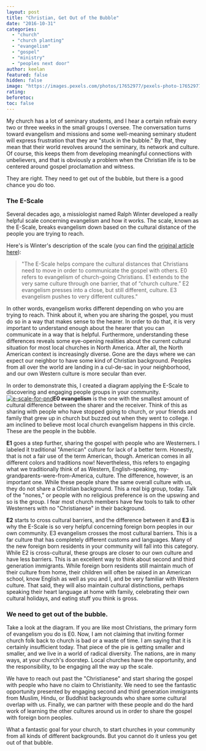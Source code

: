 ```yaml
---
layout: post
title: "Christian, Get Out of the Bubble"
date: "2016-10-31"
categories: 
  - "church"
  - "church planting"
  - "evangelism"
  - "gospel"
  - "ministry"
  - "peoples next door"
author: keelan
featured: false
hidden: false
image: "https://images.pexels.com/photos/17652977/pexels-photo-17652977/free-photo-of-church-on-island-on-lake-bled-in-slovenia.png?auto=compress&cs=tinysrgb&w=1260&h=750&dpr=1"
rating:
beforetoc:
toc: false
---
```


My church has a lot of seminary students, and I hear a certain refrain every two or three weeks in the small groups I oversee. The conversation turns toward evangelism and missions and some well-meaning seminary student will express frustration that they are "stuck in the bubble." By that, they mean that their world revolves around the seminary, its network and culture. Of course, this keeps them from developing meaningful connections with unbelievers, and that is obviously a problem when the Christian life is to be centered around gospel proclamation and witness.

They are right. They need to get out of the bubble, but there is a good chance you do too.

### **The E-Scale**

Several decades ago, a missiologist named Ralph Winter developed a really helpful scale concerning evangelism and how it works. The scale, known as the E-Scale, breaks evangelism down based on the cultural distance of the people you are trying to reach.

Here's is Winter's description of the scale (you can find the [original article here](http://www.ijfm.org/PDFs_IJFM/19_4_PDFs/winter_koch_task.pdf)):

> "The E-Scale helps compare the cultural distances that Christians need to move in order to communicate the gospel with others. E0 refers to evangelism of church-going Christians. E1 extends to the very same culture through one barrier, that of “church culture.” E2 evangelism presses into a close, but still different, culture. E3 evangelism pushes to very different cultures."

In other words, evangelism works different depending on who you are trying to reach. Think about it, when you are sharing the gospel, you must do so in a way that makes sense to the hearer. In order to do that, it is very important to understand enough about the hearer that you can communicate in a way that is helpful. Furthermore, understanding these differences reveals some eye-opening realities about the current cultural situation for most local churches in North America. After all, the North American context is increasingly diverse. Gone are the days where we can expect our neighbor to have some kind of Christian background. Peoples from all over the world are landing in a cul-de-sac in your neighborhood, and our own Western culture is more secular than ever.

In order to demonstrate this, I created a diagram applying the E-Scale to discovering and engaging people groups in your community.[![e-scale-for-pnd](images/E-Scale-for-PND-1024x768.png)](https://keelancook.files.wordpress.com/2020/08/fe1ad-e-scale-for-pnd-e1477923495974.png)**E0 evangelism** is the one with the smallest amount of cultural difference between the sharer and the receiver. Think of this as sharing with people who have stopped going to church, or your friends and family that grew up in church but buzzed out when they went to college. I am inclined to believe most local church evangelism happens in this circle. These are the people in the bubble.

**E1** goes a step further, sharing the gospel with people who are Westerners. I labeled it traditional "American" culture for lack of a better term. Honestly, that is not a fair use of the term American, though. American comes in all different colors and traditions now! Nevertheless, this refers to engaging what we traditionally think of as Western, English-speaking, my-grandparents-were-from-America, culture. The difference, however, is an important one. While these people share the same overall culture with us, they do not share a Christian background. This a real big group, today. Talk of the "nones," or people with no religious preference is on the upswing and so is the group. I fear most church members have few tools to talk to other Westerners with no "Christianese" in their background.

**E2** starts to cross cultural barriers, and the difference between it and **E3** is why the E-Scale is so very helpful concerning foreign born peoples in our own community. E3 evangelism crosses the most cultural barriers. This is a far culture that has completely different customs and languages. Many of the new foreign born residents in your community will fall into this category. While E2 is cross-cultural, these groups are closer to our own culture and have less barriers. This is an excellent way to think about second and third generation immigrants. While foreign born residents still maintain much of their culture from home, their children will often be raised in an American school, know English as well as you and I, and be very familiar with Western culture. That said, they will also maintain cultural distinctions, perhaps speaking their heart language at home with family, celebrating their own cultural holidays, and eating stuff you think is gross.

### **We need to get out of the bubble.**

Take a look at the diagram. If you are like most Christians, the primary form of evangelism you do is E0. Now, I am not claiming that inviting former church folk back to church is bad or a waste of time. I am saying that it is certainly insufficient today. That piece of the pie is getting smaller and smaller, and we live in a world of radical diversity. The nations, are in many ways, at your church's doorstep. Local churches have the opportunity, and the responsibility, to be engaging all the way up the scale.

We have to reach out past the "Christianese" and start sharing the gospel with people who have no claim to Christianity. We need to see the fantastic opportunity presented by engaging second and third generation immigrants from Muslim, Hindu, or Buddhist backgrounds who share some cultural overlap with us. Finally, we can partner with these people and do the hard work of learning the other cultures around us in order to share the gospel with foreign born peoples.

What a fantastic goal for your church, to start churches in your community from all kinds of different backgrounds. But you cannot do it unless you get out of that bubble.
